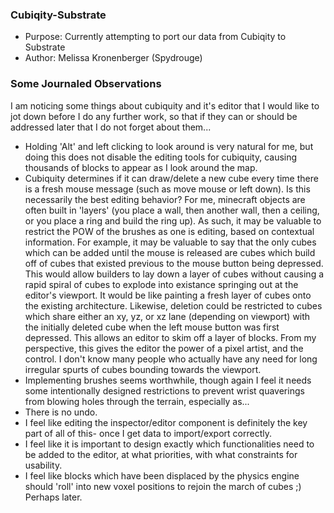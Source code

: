 ### Cubiqity-Substrate  
* Purpose: Currently attempting to port our data from Cubiqity to Substrate  
* Author: Melissa Kronenberger (Spydrouge)  


### Some Journaled Observations  

I am noticing some things about cubiquity and it's editor that I would like to jot down before I do any further work, so that if they can or should be addressed later that I do not forget about them...  
  
* Holding 'Alt' and left clicking to look around is very natural for me, but doing this does not disable the editing tools for cubiquity, causing thousands of blocks to appear as I look around the map.   
* Cubiquity determines if it can draw/delete a new cube every time there is a fresh mouse message (such as move mouse or left down). Is this necessarily the best editing behavior? For me, minecraft objects are often built in 'layers' (you place a wall, then another wall, then a ceiling, or you place a ring and build the ring up). As such, it may be valuable to restrict the POW of the brushes as one is editing, based on contextual information. For example, it may be valuable to say that the only cubes which can be added until the mouse is released are cubes which build off of cubes that existed previous to the mouse button being depressed. This would allow builders to lay down a layer of cubes without causing a rapid spiral of cubes to explode into existance springing out at the editor's viewport. It would be like painting a fresh layer of cubes onto the existing architecture. Likewise, deletion could be restricted to cubes which share either an xy, yz, or xz lane (depending on viewport) with the initially deleted cube when the left mouse button was first depressed. This allows an editor to skim off a layer of blocks. From my perspective, this gives the editor the power of a pixel artist, and the control. I don't know many people who actually have any need for long irregular spurts of cubes bounding towards the viewport.   
* Implementing brushes seems worthwhile, though again I feel it needs some intentionally designed restrictions to prevent wrist quaverings from blowing holes through the terrain, especially as...  
* There is no undo.   
* I feel like editing the inspector/editor component is definitely the key part of all of this- once I get data to import/export correctly.   
* I feel like it is important to design exactly which functionalities need to be added to the editor, at what priorities, with what constraints for usability.  
* I feel like blocks which have been displaced by the physics engine should 'roll' into new voxel positions to rejoin the march of cubes ;) Perhaps later.  


